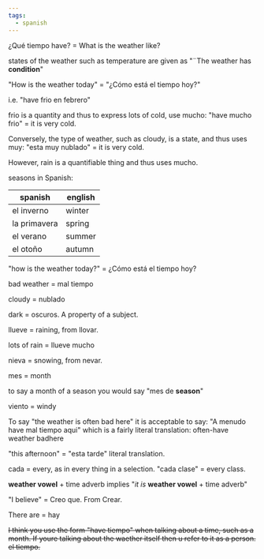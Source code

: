 ```yaml
---
tags:
  - spanish
---
```


¿Qué tiempo have? = What is the weather like?

states of the weather such as temperature are given as "¨The weather has **condition**"

"How is the weather today" = "¿Cómo está el tiempo hoy?"

i.e. "have frio en febrero"

frio is a quantity and thus to express lots of cold, use mucho: "have mucho frio" = it is very cold.

Conversely, the type of weather, such as cloudy, is a state, and thus uses muy: "esta muy nublado" = it is very cold.

However, rain is a quantifiable thing and thus uses mucho.

seasons in Spanish:

 | spanish      | english |
 | ------------ | ------- |
 | el inverno   | winter  |
 | la primavera | spring  |
 | el verano    | summer  |
 | el otoño     | autumn |

"how is the weather today?" = ¿Cómo está el tiempo hoy?

bad weather = mal tiempo

cloudy = nublado

dark = oscuros. A property of a subject.

llueve = raining, from llovar.

lots of rain = llueve mucho

nieva = snowing, from nevar.

mes = month

to say a month of a season you would say "mes de **season**"

viento = windy

To say "the weather is often bad here" it is acceptable to say: "A menudo have mal tiempo aqui" which is a fairly literal translation: often-have weather badhere

"this afternoon" = "esta tarde" literal translation.

cada = every, as in every thing in a selection. "cada clase" = every class.

**weather vowel** + time adverb implies "*it is* **weather vowel** + time adverb"

"I believe" = Creo que. From Crear.

There are = hay

~~I think you use the form "have tiempo" when talking about a time, such as a month. If youre talking about the waether itself then u refer to it as a person. el tiempo.~~

